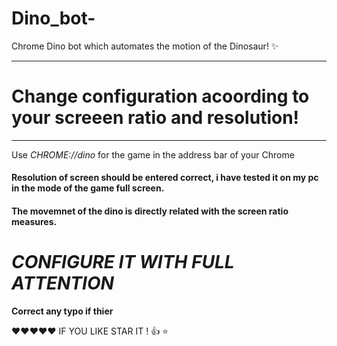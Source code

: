 # Dino_bot-
Chrome Dino bot which automates the motion of the Dinosaur! :sparkles:
________________________________________________________________________________________________
# Change configuration acoording to your screeen ratio and resolution!
________________________________________________________________________________________________
Use _CHROME://dino_ for the game in the address bar of your Chrome 

#### Resolution of screen should be entered correct, i have tested it on my pc in the mode of the game full screen.
#### The movemnet of the dino is directly related with the screen ratio measures.
# _CONFIGURE IT WITH FULL ATTENTION_
**Correct any typo if thier**

:hearts::hearts::hearts::hearts::hearts:
IF YOU LIKE STAR IT ! :+1: :star:
